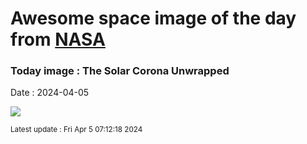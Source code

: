 
# Awesome space image of the day from [NASA](https://api.nasa.gov/)

### Today image : The Solar Corona Unwrapped
Date : 2024-04-05

![](https://apod.nasa.gov/apod/image/2404/CoronaGraph_1024.jpg)

<small>Latest update : Fri Apr  5 07:12:18 2024</small>
        